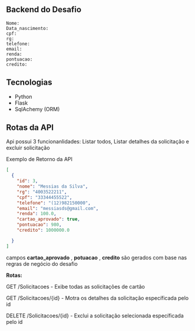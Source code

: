 ## Backend do Desafio



    Nome:
    Data_nascimento:
    cpf:
    rg:
    telefone:
    email:
    renda:
    pontuacao:
    credito:




## Tecnologias 

* Python
* Flask
* SqlAchemy (ORM)

## Rotas da API

Api possui 3 funcionanlidades: Listar todos, Listar detalhes da solicitação e excluir solicitação

Exemplo de Retorno da API

```json
[
  {
    "id": 3, 
    "nome": "Messias da Silva", 
    "rg": "4003522211", 
    "cpf": "33344455522", 
    "telefone": "(12)982150000",
    "email": "messiasds@gmail.com", 
    "renda": 100.0,
    "cartao_aprovado": true, 
    "pontuacao": 980, 
    "credito": 1000000.0 

  }
]

```

campos **cartao_aprovado** , **potuacao** , **credito** são gerados com base nas regras de negócio do desafio



**Rotas:**

GET /Solicitacoes - Exibe todas as solicitações de cartão

GET /Solicitacoes/{id} - Motra os detalhes da solicitação específicada pelo id

DELETE /Solicitacoes/{id} - Exclui a solicitação selecionada específicada pelo id





